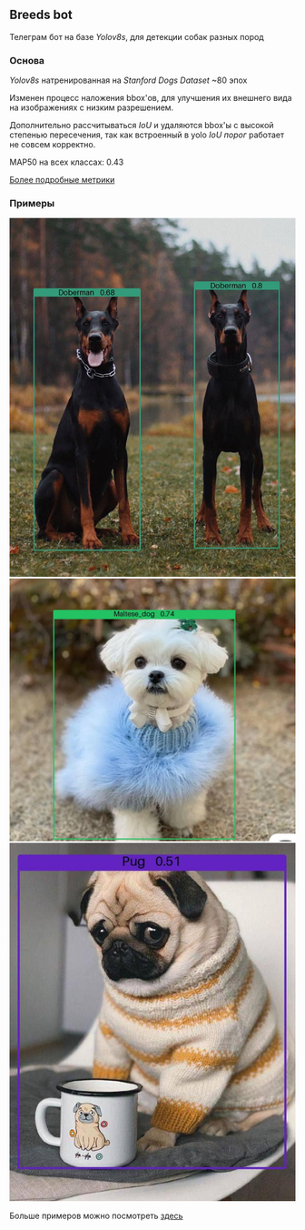 ## Breeds bot 
Телеграм бот на базе *Yolov8s*, для детекции собак разных пород

### Основа
*Yolov8s* натренированная на *Stanford Dogs Dataset* ~80 эпох

Изменен процесс наложения bbox'ов, для улучшения их внешнего вида на изображениях с низким разрешением.

Дополнительно рассчитываться *IoU* и удаляются bbox'ы с высокой степенью пересечения, так как встроенный в yolo *IoU порог* работает не совсем корректно.

MAP50 на всех классах: 0.43

[Более подробные метрики](metrics/metrics.md)

### Примеры
![plot](examples/22.jpg) 
![plot](examples/12.jpg)
![plot](examples/14.jpg)


Больше примеров можно посмотреть [здесь](examples)